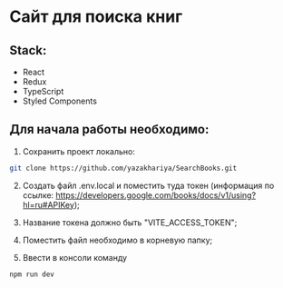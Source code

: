 # Сайт для поиска книг

## Stack:
- React
- Redux
- TypeScript
- Styled Components

## Для начала работы необходимо:
1. Сохранить проект локально: 
```bash
git clone https://github.com/yazakhariya/SearchBooks.git
```  
2. Создать файл .env.local и поместить туда токен (информация по ссылке: https://developers.google.com/books/docs/v1/using?hl=ru#APIKey);

3. Название токена должно быть "VITE_ACCESS_TOKEN";

4. Поместить файл необходимо в корневую папку;

5. Ввести в консоли команду 
```bash 
npm run dev
```
